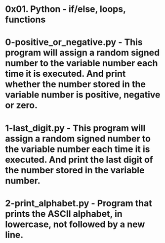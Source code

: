 # 0x01. Python - if/else, loops, functions
# 0-positive_or_negative.py - This program will assign a random signed number to the variable number each time it is executed. And print whether the number stored in the variable number is positive, negative or zero.
# 1-last_digit.py - This program will assign a random signed number to the variable number each time it is executed. And print the last digit of the number stored in the variable number.
# 2-print_alphabet.py - Program that prints the ASCII alphabet, in lowercase, not followed by a new line.
